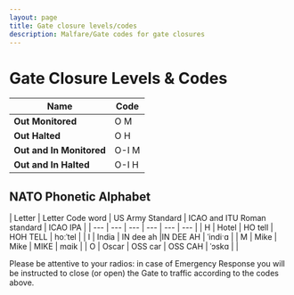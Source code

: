 ```yaml
---
layout: page
title: Gate closure levels/codes
description: Malfare/Gate codes for gate closures
---
```

# Gate Closure Levels & Codes

| **Name** | **Code** |
| --- | --- |
| **Out Monitored** | O M |
| **Out Halted** | O H |
| **Out and In Monitored** | O-I M |
| **Out and In Halted** | O-I H |

## NATO Phonetic Alphabet

| Letter | Letter Code word | US Army Standard | ICAO and ITU Roman standard | ICAO IPA |
| --- | --- | --- | --- | --- | --- |
| H | Hotel | HO tell | HOH TELL | hoːˈtel |
| I | India | IN dee ah |IN DEE AH | ˈindiˑɑ |
| M | Mike  | Mike | MIKE | mɑik |
| O | Oscar | OSS car | OSS CAH | ˈɔskɑ |
|

Please be attentive to your radios: in case of Emergency Response you
will be instructed to close (or open) the Gate to traffic according to
the codes above.
